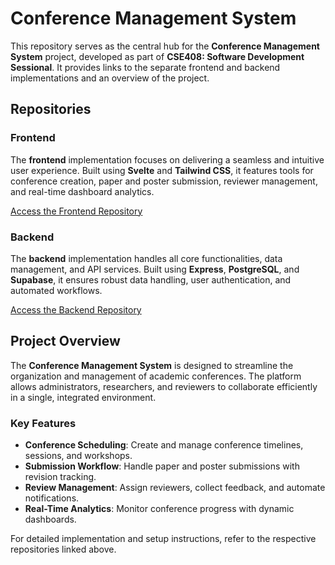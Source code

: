 # Conference Management System

This repository serves as the central hub for the **Conference Management System** project, developed as part of **CSE408: Software Development Sessional**. It provides links to the separate frontend and backend implementations and an overview of the project.

## Repositories

### Frontend

The **frontend** implementation focuses on delivering a seamless and intuitive user experience. Built using **Svelte** and **Tailwind CSS**, it features tools for conference creation, paper and poster submission, reviewer management, and real-time dashboard analytics.

[Access the Frontend Repository](https://github.com/Avi-Dewan/Conference-Management-System-Frontend)

### Backend

The **backend** implementation handles all core functionalities, data management, and API services. Built using **Express**, **PostgreSQL**, and **Supabase**, it ensures robust data handling, user authentication, and automated workflows.

[Access the Backend Repository](https://github.com/Avi-Dewan/Conference-Management-System-Backend)

## Project Overview

The **Conference Management System** is designed to streamline the organization and management of academic conferences. The platform allows administrators, researchers, and reviewers to collaborate efficiently in a single, integrated environment.

### Key Features

- **Conference Scheduling**: Create and manage conference timelines, sessions, and workshops.
- **Submission Workflow**: Handle paper and poster submissions with revision tracking.
- **Review Management**: Assign reviewers, collect feedback, and automate notifications.
- **Real-Time Analytics**: Monitor conference progress with dynamic dashboards.

For detailed implementation and setup instructions, refer to the respective repositories linked above.
